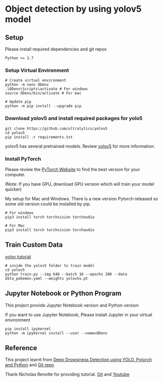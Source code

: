 # Object detection by using yolov5 model

## Setup
Please install required dependencies and git repos
```
Python >= 3.7
```

### Setup Virtual Environment
```
# Create virtual environment
python -m venv ODenv
.\ODenv\Scripts\activate # For windows
source ODenv/bin/activate # For mac

# Update pip
python -m pip install --upgrade pip
```

### Download yolov5 and install required packages for yolo5
```
git clone https://github.com/ultralytics/yolov5
cd yolov5
pip install -r requirements.txt
```
yolov5 has several pretrained models. Review [yolov5](https://github.com/ultralytics/yolov5) for more information.

### Install PyTorch
Please review the [PyTorch Website](https://pytorch.org/) to find the best version for your computer. 

(Note: If you have GPU, download GPU version which will train your model quicker)

My setup for Mac and Windows. There is a new version Pytorch released so some old version could be installed by pip.
```
# For windows
pip3 install torch torchvision torchaudio

# For Mac
pip3 install torch torchvision torchaudio
```

## Train Custom Data 
[yolov tutorial](https://github.com/ultralytics/yolov5/wiki/Train-Custom-Data)
```
# inside the yolov5 folder to train model
cd yolov5
python train.py --img 640 --batch 16 --epochs 200 --data data_pokemon.yaml --weights yolov5s.pt    
```


## Jupyter Notebook or Python Program
This project provide Jupyter Notebook version and Python version

If you want to use Jupyter Notebook, Please install Jupyter in your virtual environment
```
pip install ipykernel
python -m ipykernel install --user --name=ODenv
```


## Reference
This project learnt from [Deep Drowsiness Detection using YOLO, Pytorch and Python](https://www.youtube.com/watch?v=tFNJGim3FXw) and [Git repo](https://github.com/nicknochnack/YOLO-Drowsiness-Detection)

Thank Nicholas Renotte for providing tutorial. [Git](https://github.com/nicknochnack) and [Youtube](https://www.youtube.com/channel/UCHXa4OpASJEwrHrLeIzw7Yg)
